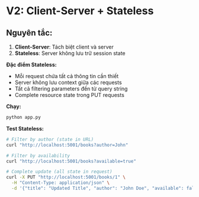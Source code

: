 # V2: Client-Server + Stateless

## Nguyên tắc:
1. **Client-Server**: Tách biệt client và server
2. **Stateless**: Server không lưu trữ session state

**Đặc điểm Stateless:**
- Mỗi request chứa tất cả thông tin cần thiết
- Server không lưu context giữa các requests
- Tất cả filtering parameters đến từ query string
- Complete resource state trong PUT requests

**Chạy:**
```bash
python app.py
```

**Test Stateless:**
```bash
# Filter by author (state in URL)
curl "http://localhost:5001/books?author=John"

# Filter by availability
curl "http://localhost:5001/books?available=true"

# Complete update (all state in request)
curl -X PUT "http://localhost:5001/books/1" \
  -H "Content-Type: application/json" \
  -d '{"title": "Updated Title", "author": "John Doe", "available": false}'
```